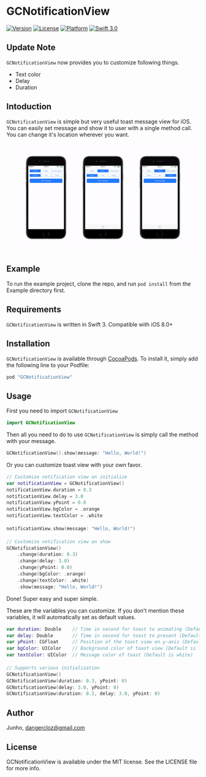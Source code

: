 # GCNotificationView

[![Version](https://img.shields.io/cocoapods/v/GCNotificationView.svg?style=flat)](http://cocoapods.org/pods/GCNotificationView)
[![License](https://img.shields.io/cocoapods/l/GCNotificationView.svg?style=flat)](http://cocoapods.org/pods/GCNotificationView)
[![Platform](https://img.shields.io/cocoapods/p/GCNotificationView.svg?style=flat)](http://cocoapods.org/pods/GCNotificationView)
[![Swift 3.0](https://img.shields.io/badge/Swift-3.0-orange.svg?style=flat)](https://developer.apple.com/swift/)

## Update Note

`GCNotificationView` now provides you to customize following things.
* Text color
* Delay
* Duration

## Intoduction

`GCNotificationView` is simple but very useful toast message view for iOS. You can easily set message and show it to user with a single method call. You can change it's location wherever you want.

![demo](Images/Demo.gif)

## Example

To run the example project, clone the repo, and run `pod install` from the Example directory first.

## Requirements

`GCNotificationView` is written in Swift 3. Compatible with iOS 8.0+

## Installation

`GCNotificationView` is available through [CocoaPods](http://cocoapods.org). To install
it, simply add the following line to your Podfile:

```ruby
pod "GCNotificationView"
```

## Usage

First you need to import `GCNotificationView`

```swift
import GCNotificationView
```

Then all you need to do to use `GCNotificationView` is simply call the method with your message.


```swift
GCNotificationView().show(message: "Hello, World!")
```

Or you can customize toast view with your own favor.

```swift
// Customize notification view on initialize
var notificationView = GCNotificationView()
notificationView.duration = 0.3
notificationView.delay = 3.0
notificationView.yPoint = 0.0
notificationView.bgColor = .orange
notificationView.textColor = .white

notificationView.show(message: "Hello, World!")

// Customize notification view on show
GCNotificationView()
    .change(duration: 0.3)
    .change(delay: 3.0)
    .change(yPoint: 0.0)
    .change(bgColor: .orange)
    .change(textColor: .white)
    .show(message: "Hello, World!")
```

Done! Super easy and super simple.

These are the variables you can customize. If you don't mention these variables, it will automatically set as default values.

```swift
var duration: Double    // Time in second for toast to animating (Default is 0.3)
var delay: Double       // Time in second for toast to present (Default is 3.0)
var yPoint: CGFloat     // Position of the toast view on y-axis (Default is 0)
var bgColor: UIColor    // Background color of toast view (Default is light blue)
var textColor: UIColor  // Message color of toast (Default is white)

// Supports various initialization
GCNotificationView()
GCNotificationView(duration: 0.3, yPoint: 0)
GCNotificationView(delay: 3.0, yPoint: 0)
GCNotificationView(duration: 0.3, delay: 3.0, yPoint: 0)
```

## Author

Junho, dangercloz@gmail.com

## License

GCNotificationView is available under the MIT license. See the LICENSE file for more info.
